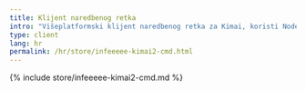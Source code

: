 ```yaml
---
title: Klijent naredbenog retka
intro: "Višeplatformski klijent naredbenog retka za Kimai, koristi Node.js"
type: client
lang: hr
permalink: /hr/store/infeeeee-kimai2-cmd.html
---
```


{% include store/infeeeee-kimai2-cmd.md %}
